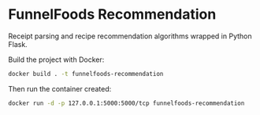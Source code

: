 # FunnelFoods Recommendation

Receipt parsing and recipe recommendation algorithms wrapped in Python Flask.

Build the project with Docker:

```bash
docker build . -t funnelfoods-recommendation
```

Then run the container created:

```bash
docker run -d -p 127.0.0.1:5000:5000/tcp funnelfoods-recommendation
```
